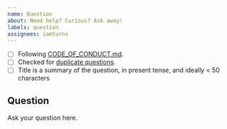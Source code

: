 ```yaml
---
name: Question
about: Need help? Curious? Ask away!
labels: question
assignees: iamturns
---
```


<!--
Thanks for contributing!
Put an x in the checklist boxes that apply: [X]. You can also fill these out after creating the PR.
If you're unsure about any of them, don't hesitate to ask. We're here to help!
-->

- [ ] Following [CODE_OF_CONDUCT.md](https://github.com/iamturns/create-exposed-app/blob/master/CODE_OF_CONDUCT.md).
- [ ] Checked for [duplicate questions](https://github.com/iamturns/create-exposed-app/issues?q=label%3Aquestion).
- [ ] Title is a summary of the question, in present tense, and ideally < 50 characters

## Question

Ask your question here.
